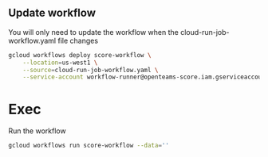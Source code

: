 ## Update workflow

You will only need to update the workflow when the cloud-run-job-workflow.yaml file changes

```sh
gcloud workflows deploy score-workflow \
    --location=us-west1 \
    --source=cloud-run-job-workflow.yaml \
    --service-account workflow-runner@openteams-score.iam.gserviceaccount.com
```

# Exec

Run the workflow

```sh
gcloud workflows run score-workflow --data=''
```
